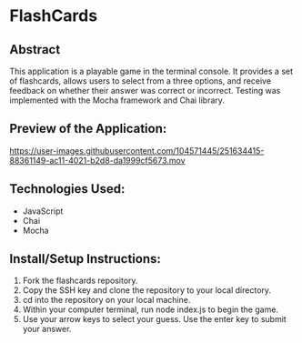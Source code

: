 # FlashCards 

## Abstract

This application is a playable game in the terminal console. It provides a set of flashcards, allows users to select from a three options, and receive feedback on whether their answer was correct or incorrect. Testing was implemented with the Mocha framework and Chai library. 

## Preview of the Application: 

https://user-images.githubusercontent.com/104571445/251634415-88361149-ac11-4021-b2d8-da1999cf5673.mov

## Technologies Used:
- JavaScript
- Chai
- Mocha 

## Install/Setup Instructions:

1. Fork the flashcards repository. 
2. Copy the SSH key and clone the repository to your local directory. 
3. cd into the repository on your local machine.
4. Within your computer terminal, run node index.js to begin the game. 
5. Use your arrow keys to select your guess. Use the enter key to submit your answer. 

